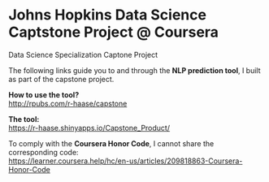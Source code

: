 # Johns Hopkins Data Science Captstone Project @ Coursera
Data Science Specialization Captone Project

The following links guide you to and through the **NLP prediction tool**, I built as part of the capstone project.

**How to use the tool?**     
http://rpubs.com/r-haase/capstone

**The tool:**       
https://r-haase.shinyapps.io/Capstone_Product/

To comply with the **Coursera Honor Code**, I cannot share the corresponding code:           
https://learner.coursera.help/hc/en-us/articles/209818863-Coursera-Honor-Code